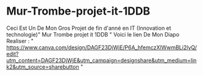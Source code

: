 # Mur-Trombe-projet-it-1DDB
Ceci Est Un De Mon Gros Projet de fin d'anné en IT (Innovation et technologie)" Mur Trombe projet it 1DDB " 
Voici le lien De Mon Diapo Realiser : " https://www.canva.com/design/DAGF23DjWjE/P6A_hfemczXlWwmBLi2lyQ/edit?utm_content=DAGF23DjWjE&utm_campaign=designshare&utm_medium=link2&utm_source=sharebutton "
